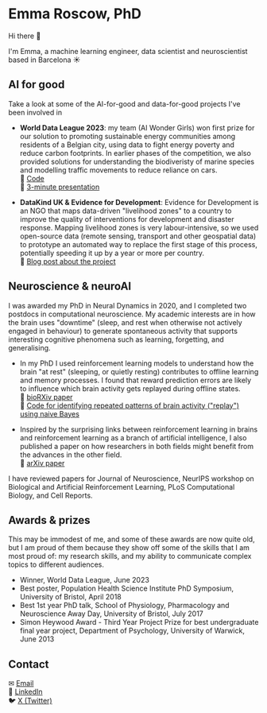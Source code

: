 # Emma Roscow, PhD

Hi there 👋

I'm Emma, a machine learning engineer, data scientist and neuroscientist based in Barcelona ☀️


## AI for good

Take a look at some of the AI-for-good and data-for-good projects I've been involved in

* **World Data League 2023**: my team (AI Wonder Girls) won first prize for our solution to promoting sustainable energy communities among residents of a Belgian city, using data to fight energy poverty and reduce carbon footprints. In earlier phases of the competition, we also provided solutions for understanding the biodiveristy of marine species and modelling traffic movements to reduce reliance on cars.  
  📎 [Code](https://github.com/EmmaRoscow/world-data-league-2023)  
  📎 [3-minute presentation](https://www.youtube.com/watch?v=DR7tSsBc3Dc&t=5106s)

* **DataKind UK & Evidence for Development**: Evidence for Development is an NGO that maps data-driven "livelihood zones" to a country to improve the quality of interventions for development and disaster response. Mapping livelihood zones is very labour-intensive, so we used open-source data (remote sensing, transport and other geospatial data) to prototype an automated way to replace the first stage of this process, potentially speeding it up by a year or more per country.  
  📎 [Blog post about the project](https://efd.org/blogs/can-machine-learning-be-used-to-help-rural-communities-adapt-to-climate-change/)


## Neuroscience & neuroAI

I was awarded my PhD in Neural Dynamics in 2020, and I completed two postdocs in computational neuroscience. My academic interests are in how the brain uses "downtime" (sleep, and rest when otherwise not actively engaged in behaviour) to generate spontaneous activity that supports interesting cognitive phenomena such as learning, forgetting, and generalising.

* In my PhD I used reinforcement learning models to understand how the brain "at rest" (sleeping, or quietly resting) contributes to offline learning and memory processes. I found that reward prediction errors are likely to influence which brain activity gets replayed during offline states.  
  📎 [bioRXiv paper](https://www.biorxiv.org/content/10.1101/716290v1.abstract)  
  📎 [Code for identifying repeated patterns of brain activity ("replay") using naive Bayes](https://github.com/EmmaRoscow/ReplayBayesianDecoder)

* Inspired by the surprising links between reinforcement learning in brains and reinforcement learning as a branch of artificial intelligence, I also published a paper on how researchers in both fields might benefit from the advances in the other field.  
  📎 [arXiv paper](https://arxiv.org/abs/2109.10034)

I have reviewed papers for Journal of Neuroscience, NeurIPS workshop on Biological and Artificial Reinforcement Learning, PLoS Computational Biology, and Cell Reports.


## Awards & prizes

This may be immodest of me, and some of these awards are now quite old, but I am proud of them because they show off some of the skills that I am most proud of: my research skills, and my ability to communicate complex topics to different audiences.

* Winner, World Data League, June 2023
* Best poster, Population Health Science Institute PhD Symposium, University of Bristol, April 2018
* Best 1st year PhD talk, School of Physiology, Pharmacology and Neuroscience Away Day, University of Bristol, July 2017
* Simon Heywood Award - Third Year Project Prize for best undergraduate final year project, Department of Psychology, University of Warwick, June 2013



## Contact
✉ [Email](mailto:roscowemma@gmail.com)  
🔵 [LinkedIn](https://www.linkedin.com/in/emmaroscow/)  
🐦 [X (Twitter)](https://twitter.com/EmmaRoscow)
